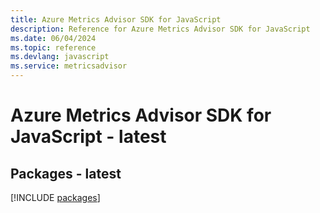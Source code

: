 ```yaml
---
title: Azure Metrics Advisor SDK for JavaScript
description: Reference for Azure Metrics Advisor SDK for JavaScript
ms.date: 06/04/2024
ms.topic: reference
ms.devlang: javascript
ms.service: metricsadvisor
---
```

# Azure Metrics Advisor SDK for JavaScript - latest
## Packages - latest
[!INCLUDE [packages](metrics-advisor-index.md)]